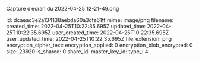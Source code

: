 Capture d’écran du 2022-04-25 12-21-49.png

id: dcaeac3e2a134138aebda60a3cfa61ff
mime: image/png
filename: 
created_time: 2022-04-25T10:22:35.695Z
updated_time: 2022-04-25T10:22:35.695Z
user_created_time: 2022-04-25T10:22:35.695Z
user_updated_time: 2022-04-25T10:22:35.695Z
file_extension: png
encryption_cipher_text: 
encryption_applied: 0
encryption_blob_encrypted: 0
size: 23920
is_shared: 0
share_id: 
master_key_id: 
type_: 4